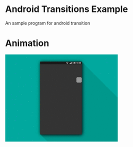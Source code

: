 # Android Transitions Example
An sample program for android transition 

# Animation
![ScreenShot](demo/anim.gif)

